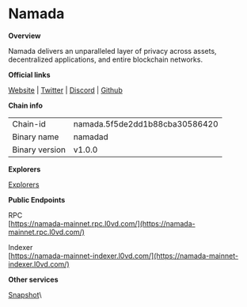 # Namada

**Overview**

Namada delivers an unparalleled layer of privacy across assets, decentralized applications, and entire blockchain networks.

**Official links**

[Website](https://namada.net/) | [Twitter](https://twitter.com/namada) | [Discord](https://discord.com/invite/namada) | [Github](https://github.com/anoma/namada)

**Chain info**

|  |  |
| ------ | ------ |
| Chain-id | namada.5f5de2dd1b88cba30586420 |
| Binary name | namadad |
| Binary version | v1.0.0 |


**Explorers**

[Explorers](https://namada.net/apps#explorers)

**Public Endpoints**

RPC\
[https://namada-mainnet.rpc.l0vd.com/](https://namada-mainnet.rpc.l0vd.com/)

Indexer\
[https://namada-mainnet-indexer.l0vd.com/](https://namada-mainnet-indexer.l0vd.com/)


**Other services**

[Snapshot](snapshot/)\
